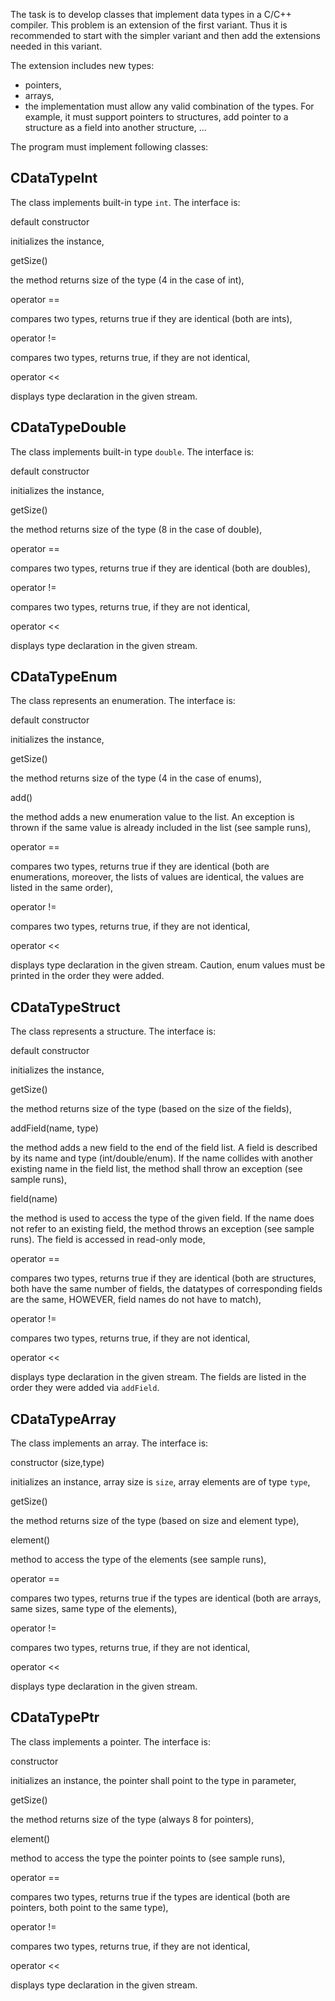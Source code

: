 The task is to develop classes that implement data types in a C/C++ compiler. This problem is an extension of the first variant. Thus it is recommended to start with the simpler variant and then add the extensions needed in this variant.

The extension includes new types:

-   pointers,
-   arrays,
-   the implementation must allow any valid combination of the types. For example, it must support pointers to structures, add pointer to a structure as a field into another structure, ...

The program must implement following classes:

CDataTypeInt
------------

The class implements built-in type `int`. The interface is:

default constructor

initializes the instance,

getSize()

the method returns size of the type (4 in the case of int),

operator ==

compares two types, returns true if they are identical (both are ints),

operator !=

compares two types, returns true, if they are not identical,

operator <<

displays type declaration in the given stream.

CDataTypeDouble
---------------

The class implements built-in type `double`. The interface is:

default constructor

initializes the instance,

getSize()

the method returns size of the type (8 in the case of double),

operator ==

compares two types, returns true if they are identical (both are doubles),

operator !=

compares two types, returns true, if they are not identical,

operator <<

displays type declaration in the given stream.

CDataTypeEnum
-------------

The class represents an enumeration. The interface is:

default constructor

initializes the instance,

getSize()

the method returns size of the type (4 in the case of enums),

add()

the method adds a new enumeration value to the list. An exception is thrown if the same value is already included in the list (see sample runs),

operator ==

compares two types, returns true if they are identical (both are enumerations, moreover, the lists of values are identical, the values are listed in the same order),

operator !=

compares two types, returns true, if they are not identical,

operator <<

displays type declaration in the given stream. Caution, enum values must be printed in the order they were added.

CDataTypeStruct
---------------

The class represents a structure. The interface is:

default constructor

initializes the instance,

getSize()

the method returns size of the type (based on the size of the fields),

addField(name, type)

the method adds a new field to the end of the field list. A field is described by its name and type (int/double/enum). If the name collides with another existing name in the field list, the method shall throw an exception (see sample runs),

field(name)

the method is used to access the type of the given field. If the name does not refer to an existing field, the method throws an exception (see sample runs). The field is accessed in read-only mode,

operator ==

compares two types, returns true if they are identical (both are structures, both have the same number of fields, the datatypes of corresponding fields are the same, HOWEVER, field names do not have to match),

operator !=

compares two types, returns true, if they are not identical,

operator <<

displays type declaration in the given stream. The fields are listed in the order they were added via `addField`.

CDataTypeArray
--------------

The class implements an array. The interface is:

constructor (size,type)

initializes an instance, array size is `size`, array elements are of type `type`,

getSize()

the method returns size of the type (based on size and element type),

element()

method to access the type of the elements (see sample runs),

operator ==

compares two types, returns true if the types are identical (both are arrays, same sizes, same type of the elements),

operator !=

compares two types, returns true, if they are not identical,

operator <<

displays type declaration in the given stream.

CDataTypePtr
------------

The class implements a pointer. The interface is:

constructor

initializes an instance, the pointer shall point to the type in parameter,

getSize()

the method returns size of the type (always 8 for pointers),

element()

method to access the type the pointer points to (see sample runs),

operator ==

compares two types, returns true if the types are identical (both are pointers, both point to the same type),

operator !=

compares two types, returns true, if they are not identical,

operator <<

displays type declaration in the given stream.
